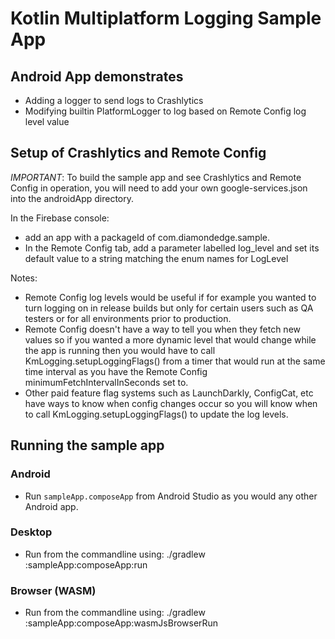 # Kotlin Multiplatform Logging Sample App

## Android App demonstrates

* Adding a logger to send logs to Crashlytics
* Modifying builtin PlatformLogger to log based on Remote Config log level value

## Setup of Crashlytics and Remote Config

_IMPORTANT_: To build the sample app and see Crashlytics and Remote Config in operation, you will
need to add your own google-services.json into the androidApp directory.

In the Firebase console:

* add an app with a packageId of com.diamondedge.sample.
* In the Remote Config tab, add a parameter labelled log_level and set its default value to a string
  matching the enum names for LogLevel

Notes:

* Remote Config log levels would be useful if for example you wanted to turn logging on in release
  builds
  but only for certain users such as QA testers or for all environments prior to production.
* Remote Config doesn't have a way to tell you when they fetch new values so if you wanted a more
  dynamic level that would change while the app is running then you would have to call
  KmLogging.setupLoggingFlags()
  from a timer that would run at the same time interval as you have the Remote Config
  minimumFetchIntervalInSeconds set to.
* Other paid feature flag systems such as LaunchDarkly, ConfigCat, etc have ways to know when config
  changes occur
  so you will know when to call KmLogging.setupLoggingFlags() to update the log levels.

## Running the sample app

### Android

* Run `sampleApp.composeApp` from Android Studio as you would any other Android app.

### Desktop

* Run from the commandline using: ./gradlew :sampleApp:composeApp:run

### Browser (WASM)

* Run from the commandline using: ./gradlew :sampleApp:composeApp:wasmJsBrowserRun  
